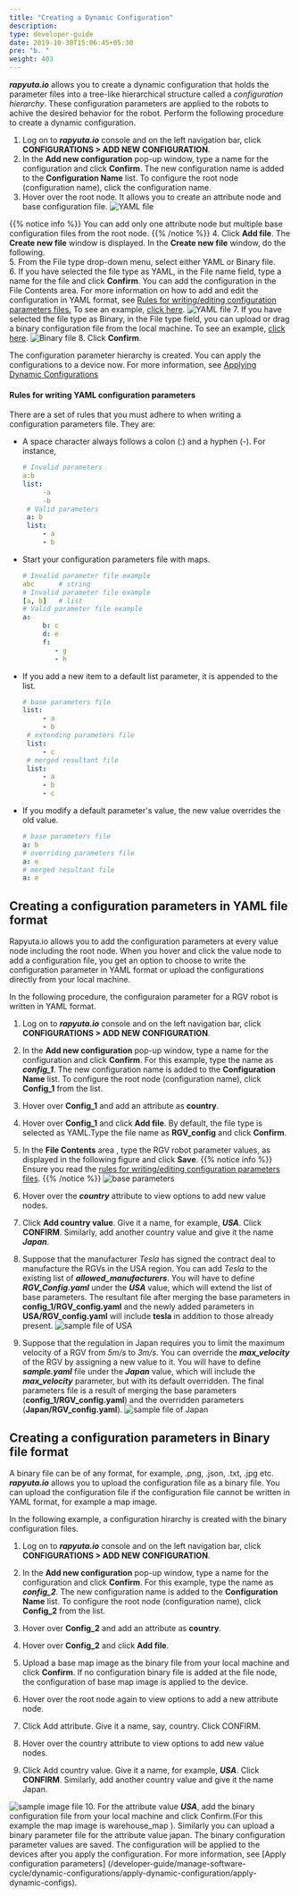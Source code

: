 ```yaml
---
title: "Creating a Dynamic Configuration"
description:
type: developer-guide
date: 2019-10-30T15:06:45+05:30
pre: "b. "
weight: 403
---
```



***rapyuta.io*** allows you to create a dynamic configuration that holds the parameter files into a tree-like hierarchical structure called a *configuration hierarchy*. These configuration parameters are applied to the robots to achive the desired behavior for the robot. Perform the following procedure to create a dynamic configuration.


1. Log on to ***rapyuta.io*** console and on the left navigation bar, 
click **CONFIGURATIONS > ADD NEW CONFIGURATION**.
2. In the **Add new configuration** pop-up window,
 type a name for the configuration and click **Confirm**.
The new configuration name is added to the **Configuration Name** list. 
To configure the root node (configuration name), click the configuration name.
3. Hover over the root node. It allows you to create an attribute node 
and base configuration file.
![YAML file](/images/core-concepts/configurations/root-node-actions.png?classes=border,shadow&width=25pc)

 {{% notice info %}}
You can add only one attribute node but multiple base configuration files 
from the root node.
   {{% /notice %}}
4. Click **Add file**. The **Create new file** window is displayed.
    In the **Create new file** window, do the following.<br/>
5. From the File type drop-down menu, select either YAML or Binary file.<br/>
6. If you have selected the file type as YAML,
 in the File name field, type a name for the file and click **Confirm**. 
 You can add the configuration in the File Contents area. 
 For more information on how to add and edit the configuration in YAML format, see [Rules for writing/editing configuration parameters files.](/developer-guide/manage-software-cycle/dynamic-configurations/consume-dynamic-configuration/create-configuration-parameters/#Rules-for-writing-YAML-configuration-parameters) To see an example, [click here](/developer-guide/manage-software-cycle/dynamic-configurations/consume-dynamic-configuration/create-configuration-parameters/#Creating-a-configuration-parameters-in-YAML-file-format). 
![YAML file](/images/core-concepts/configurations/yaml-file.png?classes=border,shadow&width=30pc)
7. If you have selected the file type as Binary, in the File type field, you can upload or drag a binary configuration file from the local machine. To see an example, [click here](/developer-guide/manage-software-cycle/dynamic-configurations/consume-dynamic-configuration/create-configuration-parameters/#Creating-a-configuration-parameters-in-Binary-file-format).
![Binary file](/images/core-concepts/configurations/binary-file.png?classes=border,shadow&width=30pc)
8. Click **Confirm**.

The configuration parameter hierarchy is created. You can apply the configurations to a device now. For more information, see [Applying Dynamic Configurations](/developer-guide/manage-software-cycle/dynamic-configurations/consume-dynamic-configuration/apply-dynamic-configs)




#### Rules for writing YAML configuration parameters
There are a set of rules that you must adhere to when writing a configuration
parameters file. They are:

- A space character always follows a colon (:) and a hyphen (-). For instance,
   ```yaml
   # Invalid parameters
   a:b
   list:
        -a
        -b
    # Valid parameters
    a: b
    list:
        - a
        - b
   ```
-  Start your configuration parameters file with maps.
   ```yaml
   # Invalid parameter file example
   abc      # string
   # Invalid parameter file example
   [a, b]   # list
   # Valid parameter file example
   a:
        b: c
        d: e
        f:
           - g
           - h
   ```
-  If you add a new item to a default list parameter, it is appended to the list.
   ```yaml
   # base parameters file
   list:
        - a
        - b
    # extending parameters file
    list:
        - c
    # merged resultant file
    list:
        - a
        - b
        - c
   ```
-  If you modify a default parameter's value, the new value overrides the old value.
   ```yaml
   # base parameters file
   a: b
   # overriding parameters file
   a: e
   # merged resultant file
   a: e
   ```

## Creating a configuration parameters in YAML file format ##

Rapyuta.io allows you to add the configuration parameters at every value node including the root node. When you hover and click the value node to add a configuration file, you get an option to choose to write the configuration parameter in YAML format or upload the configurations directly from your local machine.

In the following procedure, the configuraion parameter for a RGV robot is written in YAML format.

1. Log on to ***rapyuta.io*** console and on the left navigation bar, click **CONFIGURATIONS > ADD NEW CONFIGURATION**.

2. In the **Add new configuration** pop-up window, type a name for the configuration and click **Confirm**. For this example, type the name as ***config_1***.
The new configuration name is added to the **Configuration Name** list. To configure the root node (configuration name), click **Config_1** from the list.
3. Hover over **Config_1** and add an attribute as **country**.

4. Hover over **Config_1** and click **Add file**. By default, the file type is selected as YAML.Type the file name as  **RGV_config** and click **Confirm**.  
   
5. In the **File Contents** area , type the RGV robot parameter values, as displayed in the following figure and click **Save**.
{{% notice info %}}
Ensure you read the
[rules for writing/editing configuration parameters files](/developer-guide/manage-software-cycle/dynamic-configurations/apply-dynamic-configs/#rules-for-writing-configuration-parameters).
{{% /notice %}}
    ![base parameters](/images/core-concepts/configurations/parameter-defaults.png?classes=border,shadow&width=40pc)

6. Hover over the ***country*** attribute to view options to add new
    value nodes.
7.  Click **Add country value**. Give it a name, for example, ***USA***.
    Click **CONFIRM**. Similarly, add another country value and give it the name ***Japan***.

8.  Suppose that the manufacturer *Tesla* has signed the contract deal
    to manufacture the RGVs in the USA region. You can add *Tesla* to
    the existing list of ***allowed_manufacturers***. You will have to
    define ***RGV_Config.yaml*** under the ***USA*** value, which will extend the
    list of base parameters. The resultant file after merging the
    base parameters in **config_1/RGV_config.yaml** and the newly added parameters in
    **USA/RGV_config.yaml** will include **tesla** in addition to those already present.
    ![sample file of USA](/images/core-concepts/configurations/USA-sample.png?classes=border,shadow&width=65pc)
9.  Suppose that the regulation in Japan requires you to limit the
    maximum velocity of a RGV from *5m/s* to *3m/s*. You can override
    the ***max_velocity*** of the RGV by assigning a new value to it. You
    will have to define ***sample.yaml*** file under the ***Japan*** value,
    which will include the ***max_velocity*** parameter, but with its default
    overridden. The final parameters file is a result of merging the base parameters (**config_1/RGV_config.yaml**) and the overridden parameters (**Japan/RGV_config.yaml**).
    ![sample file of Japan](/images/core-concepts/configurations/japan-sample.png?classes=border,shadow&width=65pc)

## Creating a configuration parameters in Binary file format ##

A binary file can be of any format, for example, .png, .json, .txt, .jpg etc. ***rapyuta.io*** allows you to upload the configuration file as a binary file. You can upload the configuration file if the configuration file cannot be written in YAML format, for example a map image.

In the following example, a configuration hirarchy is created with the binary configuration files.

1. Log on to ***rapyuta.io*** console and on the left navigation bar, click **CONFIGURATIONS > ADD NEW CONFIGURATION**.

2. In the **Add new configuration** pop-up window, type a name for the configuration and click **Confirm**. For this example, type the name as ***config_2***.
The new configuration name is added to the **Configuration Name** list. To configure the root node (configuration name), click **Config_2** from the list.
3. Hover over **Config_2** and add an attribute as **country**.
4. Hover over **Config_2** and click **Add file**. 
5. Upload a base map image as the binary file from your local machine and click **Confirm**. If no configuration binary file is added at the file node, the configuration of base map image is applied to the device.
6. Hover over the root node again to view options to add a new attribute node.
7. Click Add attribute. Give it a name, say, country. Click CONFIRM.
8. Hover over the country attribute to view options to add new value nodes.
9. Click Add country value. Give it a name, for example, ***USA***. Click **CONFIRM**. Similarly, add another country value and give it the name Japan. 

![sample image file](/images/getting-started/apply-config-paramas/binary-file.png?classes=border,shadow&width=20pc)
10. For the attribute value ***USA***, add the binary configuration file from your local machine and click Confirm.(For this example the map image is warehouse_map ). Similarly you can upload a binary parameter file for the attribute value japan.
The binary configuration parameter values are saved. The configuration will be applied to the devices after you apply the configuration. For more information, see [Apply configuration parameters] (/developer-guide/manage-software-cycle/dynamic-configurations/apply-dynamic-configuration/apply-dynamic-configs).


